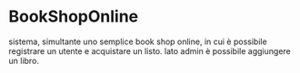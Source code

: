 # BookShopOnline

sistema, simultante uno semplice book shop online, in cui è possibile registrare un utente e acquistare un listo.
lato admin è possibile aggiungere un libro.
